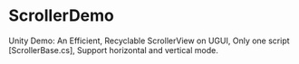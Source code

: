 # ScrollerDemo
Unity Demo: 
An Efficient, Recyclable ScrollerView on UGUI,
Only one script [ScrollerBase.cs],
Support horizontal and vertical mode.
